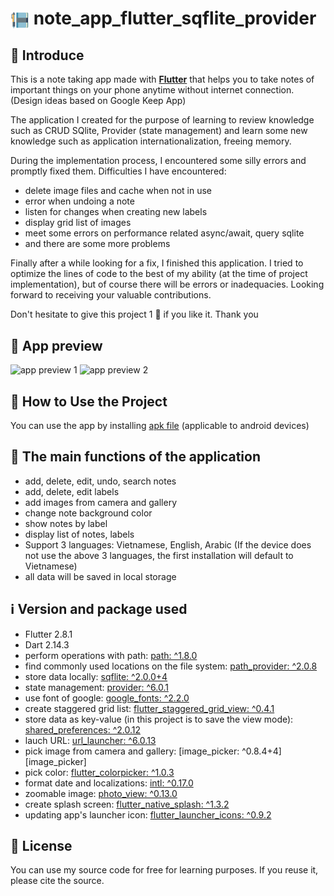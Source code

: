 # <img align="center" width="30px" src="assets\images\note_logo.png" /> note_app_flutter_sqflite_provider 

## 👋 Introduce

This is a note taking app made with **[Flutter](https://flutter.dev/)** that helps you to take notes of important things on your phone anytime without internet connection. (Design ideas based on Google Keep App)

The application I created for the purpose of learning to review knowledge such as CRUD SQlite, Provider (state management) and learn some new knowledge such as application internationalization, freeing memory.

During the implementation process, I encountered some silly errors and promptly fixed them. Difficulties I have encountered:
- delete image files and cache when not in use
- error when undoing a note
- listen for changes when creating new labels
- display grid list of images
- meet some errors on performance related async/await, query sqlite
- and there are some more problems

Finally after a while looking for a fix, I finished this application. I tried to optimize the lines of code to the best of my ability (at the time of project implementation), but of course there will be errors or inadequacies. Looking forward to receiving your valuable contributions.

Don't hesitate to give this project 1 🌟 if you like it. Thank you

## 👀 App preview

![app preview 1](app_preview/Google-Pixel-4-XL-Presentation.png)
![app preview 2](app_preview/Google-Pixel-4-XL-Presentation-2.png)

## 📙 How to Use the Project

You can use the app by installing [apk file][apk-file-for-android] (applicable to android devices)

## 🥰 The main functions of the application

- add, delete, edit, undo, search notes
- add, delete, edit labels
- add images from camera and gallery
- change note background color
- show notes by label
- display list of notes, labels
- Support 3 languages: Vietnamese, English, Arabic (If the device does not use the above 3 languages, the first installation will default to Vietnamese)
- all data will be saved in local storage

## ℹ️ Version and package used

- Flutter 2.8.1 
- Dart 2.14.3
- perform operations with path: [path: ^1.8.0][path]
- find commonly used locations on the file system: [path_provider: ^2.0.8][path_provider]
- store data locally: [sqflite: ^2.0.0+4][sqflite]
- state management: [provider: ^6.0.1][provider]
- use font of google: [google_fonts: ^2.2.0][google_fonts]
- create staggered grid list: [flutter_staggered_grid_view: ^0.4.1][flutter_staggered_grid_view]
- store data as key-value (in this project is to save the view mode): [shared_preferences: ^2.0.12][shared_preferences]
- lauch URL: [url_launcher: ^6.0.13][url_launcher]
- pick image from camera and gallery: [image_picker: ^0.8.4+4][image_picker]
- pick color: [flutter_colorpicker: ^1.0.3][flutter_colorpicker]
- format date and localizations: [intl: ^0.17.0][intl]
- zoomable image: [photo_view: ^0.13.0][photo_view]
- create splash screen: [flutter_native_splash: ^1.3.2][flutter_native_splash]
- updating app's launcher icon: [flutter_launcher_icons: ^0.9.2][flutter_launcher_icons]


## 📝 License

You can use my source code for free for learning purposes. If you reuse it, please cite the source.

<br/>

[apk-file-for-android]: https://drive.google.com/file/d/1TYwtfyO335ej8BSNzWC5NQU_UO7vnAyr/view?usp=sharing
<!-- Packages -->
[path]: https://pub.dev/packages/path
[path_provider]: https://pub.dev/packages/path_provider
[sqflite]: https://pub.dev/packages/sqflite
[provider]: https://pub.dev/packages/provider
[google_fonts]: https://pub.dev/packages/google_fonts
[flutter_staggered_grid_view]: https://pub.dev/packages/flutter_staggered_grid_view
[shared_preferences]: https://pub.dev/packages/shared_preferences
[url_launcher]: https://pub.dev/packages/url_launcher
[flutter_colorpicker]: https://pub.dev/packages/flutter_colorpicker
[intl]: https://pub.dev/packages/intl
[photo_view]: https://pub.dev/packages/photo_view
[flutter_native_splash]: https://pub.dev/packages/flutter_native_splash
[flutter_launcher_icons]: https://pub.dev/packages/flutter_launcher_icons


<!-- 
start : 2/1/2022
end : 20/1/2022 
-->
